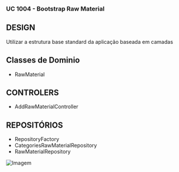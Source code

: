### UC 1004 - Bootstrap Raw Material ###

## DESIGN ##

Utilizar a estrutura base standard da aplicação baseada em camadas

## Classes de Dominio ##

* RawMaterial

## CONTROLERS ##

* AddRawMaterialController

## REPOSITÓRIOS ##

* RepositoryFactory
* CategoriesRawMaterialRepository
* RawMaterialRepository

![Imagem](UC_1004_BootstrapRawMaterial_SD.jpg)
